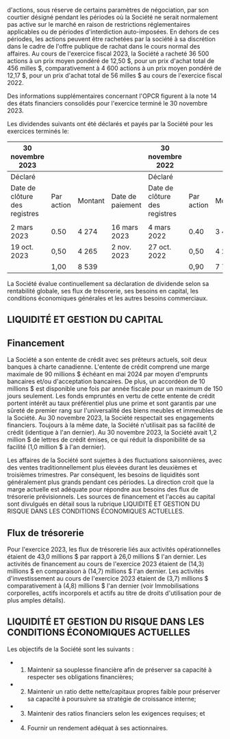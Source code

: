 d'actions, sous réserve de certains paramètres de négociation, par son courtier désigné pendant les périodes où la Société ne serait normalement pas active sur le marché en raison de restrictions réglementaires applicables ou de périodes d'interdiction auto-imposées. En dehors de ces périodes, les actions peuvent être rachetées par la société à sa discrétion dans le cadre de l'offre publique de rachat dans le cours normal des affaires. Au cours de l'exercice fiscal 2023, la Société a racheté 36 500 actions à un prix moyen pondéré de 12,50 \$, pour un prix d'achat total de 456 milles \$, comparativement à 4 600 actions à un prix moyen pondéré de 12,17 \$, pour un prix d'achat total de 56 milles \$ au cours de l'exercice fiscal 2022.

Des informations supplémentaires concernant l'OPCR figurent à la note 14 des états financiers consolidés pour l'exercice terminé le 30 novembre 2023.

Les dividendes suivants ont été déclarés et payés par la Société pour les exercices terminés le:

| 30 novembre 2023                    |               |         |                     | 30 novembre 2022                    |               |         |                     |
|-------------------------------------|---------------|---------|---------------------|-------------------------------------|---------------|---------|---------------------|
| Déclaré                             |               |         |                     | Déclaré                             |               |         |                     |
| Date de<br>clôture des<br>registres | Par<br>action | Montant | Date de<br>paiement | Date de<br>clôture des<br>registres | Par<br>action | Montant | Date de<br>paiement |
|                                     |               |         |                     |                                     |               |         |                     |
| 2 mars 2023                         | 0.50          | 4 274   | 16 mars 2023        | 4 mars 2022                         | 0.40          | 3 4 2 5 | 18 mars 2022        |
| 19 oct. 2023                        | 0,50          | 4 265   | 2 nov. 2023         | 27 oct. 2022                        | 0,50          | 4 281   | 10 nov. 2022        |
|                                     | 1,00          | 8 539   |                     |                                     | 0,90          | 7 706   |                     |

La Société évalue continuellement sa déclaration de dividende selon sa rentabilité globale, ses flux de trésorerie, ses besoins en capital, les conditions économiques générales et les autres besoins commerciaux.

## LIQUIDITÉ ET GESTION DU CAPITAL

## Financement

La Société a son entente de crédit avec ses prêteurs actuels, soit deux banques à charte canadienne. L'entente de crédit comprend une marge maximale de 90 millions \$ échéant en mai 2024 par moyen d'emprunts bancaires et/ou d'acceptation bancaires. De plus, un accordéon de 10 millions \$ est disponible une fois par année fiscale pour un maximum de 150 jours seulement. Les fonds empruntés en vertu de cette entente de crédit portent intérêt au taux préférentiel plus une prime et sont garantis par une sûreté de premier rang sur l'universalité des biens meubles et immeubles de la Société. Au 30 novembre 2023, la Société respectait ses engagements financiers. Toujours à la même date, la Société n'utilisait pas sa facilité de crédit (identique à l'an dernier). Au 30 novembre 2023, la Société avait 1,2 million \$ de lettres de crédit émises, ce qui réduit la disponibilité de sa facilité (1,0 million \$ à l'an dernier).

Les affaires de la Société sont sujettes à des fluctuations saisonnières, avec des ventes traditionnellement plus élevées durant les deuxièmes et troisièmes trimestres. Par conséquent, les besoins de liquidités sont généralement plus grands pendant ces périodes. La direction croit que la marge actuelle est adéquate pour répondre aux besoins des flux de trésorerie prévisionnels. Les sources de financement et l'accès au capital sont divulgués en détail sous la rubrique LIQUIDITÉ ET GESTION DU RISQUE DANS LES CONDITIONS ÉCONOMIQUES ACTUELLES.

## Flux de trésorerie

Pour l'exercice 2023, les flux de trésorerie liés aux activités opérationnelles étaient de 43,0 millions \$ par rapport à 26,0 millions \$ l'an dernier. Les activités de financement au cours de l'exercice 2023 étaient de (14,3) millions \$ en comparaison à (14,7) millions \$ l'an dernier. Les activités d'investissement au cours de l'exercice 2023 étaient de (3,7) millions \$ comparativement à (4,8) millions \$ l'an dernier (voir Immobilisations corporelles, actifs incorporels et actifs au titre de droits d'utilisation pour de plus amples détails).

## LIQUIDITÉ ET GESTION DU RISQUE DANS LES CONDITIONS ÉCONOMIQUES ACTUELLES

Les objectifs de la Société sont les suivants :

- 1. Maintenir sa souplesse financière afin de préserver sa capacité à respecter ses obligations financières;
- 2. Maintenir un ratio dette nette/capitaux propres faible pour préserver sa capacité à poursuivre sa stratégie de croissance interne;
- 3. Maintenir des ratios financiers selon les exigences requises; et
- 4. Fournir un rendement adéquat à ses actionnaires.